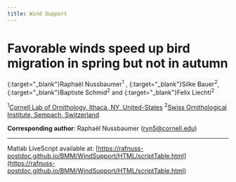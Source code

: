 ```yaml
---
title: Wind Support
---
```


# Favorable winds speed up bird migration in spring but not in autumn
[<i class="ai ai-orcid" style="color: #a6ce39;"></i>](https://orcid.org/0000-0002-8185-1020){:target="_blank"}Raphaël Nussbaumer<sup>1</sup> , [<i class="ai ai-orcid" style="color: #a6ce39;"></i>](https://orcid.org/0000-0002-0844-164X){:target="_blank"}Silke
Bauer<sup>2</sup>, [<i class="ai ai-orcid" style="color: #a6ce39;"></i>](https://orcid.org/0000-0002-7736-7527){:target="_blank"}Baptiste Schmid<sup>2</sup> and [<i class="ai ai-orcid"></i>](https://orcid.org/0000-0001-9473-0837){:target="_blank"}Felix Liechti<sup>2</sup> 

<sup>1</sup>[Cornell Lab of Ornithology, Ithaca, NY, United-States](http://www.birds.cornell.edu/)
<sup>2</sup>[Swiss Ornithological Institute, Sempach, Switzerland](https://www.vogelwarte.ch/)

**Corresponding author**: Raphaël Nussbaumer ([ryn5@cornell.edu](mailto:ryn5@cornell.edu))

---

Matlab LiveScript available at: 
[https://rafnuss-postdoc.github.io/BMM/WindSupport/HTML/scriptTable.html](https://rafnuss-postdoc.github.io/BMM/WindSupport/HTML/scriptTable.html)